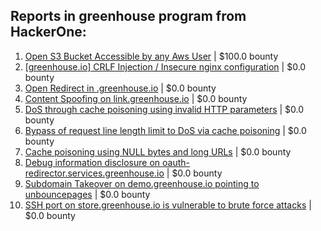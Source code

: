 ## Reports in greenhouse program from HackerOne:
1. [Open S3 Bucket Accessible by any Aws User](https://hackerone.com/reports/819278) | $100.0 bounty
2. [[greenhouse.io] CRLF Injection / Insecure nginx configuration](https://hackerone.com/reports/25275) | $0.0 bounty
3. [Open Redirect in <customer>.greenhouse.io](https://hackerone.com/reports/203726) | $0.0 bounty
4. [Content Spoofing on link.greenhouse.io](https://hackerone.com/reports/209521) | $0.0 bounty
5. [DoS through cache poisoning using invalid HTTP parameters](https://hackerone.com/reports/326639) | $0.0 bounty
6. [Bypass of request line length limit to DoS via cache poisoning](https://hackerone.com/reports/350847) | $0.0 bounty
7. [Cache poisoning using NULL bytes and long URLs](https://hackerone.com/reports/334709) | $0.0 bounty
8. [Debug information disclosure on oauth-redirector.services.greenhouse.io](https://hackerone.com/reports/315205) | $0.0 bounty
9. [Subdomain Takeover on demo.greenhouse.io pointing to unbouncepages](https://hackerone.com/reports/407355) | $0.0 bounty
10. [SSH port on store.greenhouse.io is vulnerable to brute force attacks](https://hackerone.com/reports/897556) | $0.0 bounty